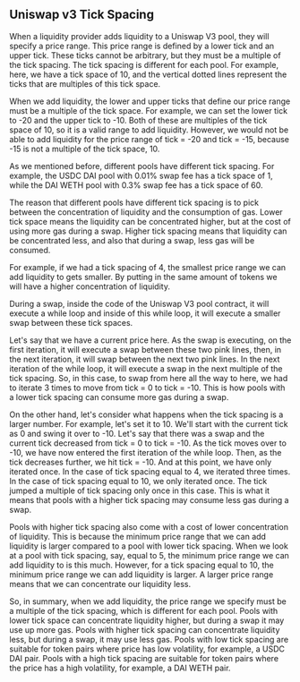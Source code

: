 ## Uniswap v3 Tick Spacing

When a liquidity provider adds liquidity to a Uniswap V3 pool, they will specify a price range. This price range is defined by a lower tick and an upper tick. These ticks cannot be arbitrary, but they must be a multiple of the tick spacing.  The tick spacing is different for each pool. For example, here, we have a tick space of 10, and the vertical dotted lines represent the ticks that are multiples of this tick space.

When we add liquidity, the lower and upper ticks that define our price range must be a multiple of the tick space. For example, we can set the lower tick to -20 and the upper tick to -10. Both of these are multiples of the tick space of 10, so it is a valid range to add liquidity. However, we would not be able to add liquidity for the price range of tick = -20 and tick = -15, because -15 is not a multiple of the tick space, 10. 

As we mentioned before, different pools have different tick spacing. For example, the USDC DAI pool with 0.01% swap fee has a tick space of 1, while the DAI WETH pool with 0.3% swap fee has a tick space of 60. 

The reason that different pools have different tick spacing is to pick between the concentration of liquidity and the consumption of gas. Lower tick space means the liquidity can be concentrated higher, but at the cost of using more gas during a swap. Higher tick spacing means that liquidity can be concentrated less, and also that during a swap, less gas will be consumed. 

For example, if we had a tick spacing of 4, the smallest price range we can add liquidity to gets smaller. By putting in the same amount of tokens we will have a higher concentration of liquidity.  

During a swap, inside the code of the Uniswap V3 pool contract, it will execute a while loop and inside of this while loop, it will execute a smaller swap between these tick spaces.

Let's say that we have a current price here.  As the swap is executing, on the first iteration, it will execute a swap between these two pink lines, then, in the next iteration, it will swap between the next two pink lines. In the next iteration of the while loop, it will execute a swap in the next multiple of the tick spacing. So, in this case, to swap from here all the way to here, we had to iterate 3 times to move from tick = 0 to tick = -10. This is how pools with a lower tick spacing can consume more gas during a swap.

On the other hand, let's consider what happens when the tick spacing is a larger number. For example, let's set it to 10. We'll start with the current tick as 0 and swing it over to -10.  Let's say that there was a swap and the current tick decreased from tick = 0 to tick = -10. As the tick moves over to -10, we have now entered the first iteration of the while loop. Then, as the tick decreases further, we hit tick = -10. And at this point, we have only iterated once. In the case of tick spacing equal to 4, we iterated three times. In the case of tick spacing equal to 10, we only iterated once. The tick jumped a multiple of tick spacing only once in this case. This is what it means that pools with a higher tick spacing may consume less gas during a swap.

Pools with higher tick spacing also come with a cost of lower concentration of liquidity. This is because the minimum price range that we can add liquidity is larger compared to a pool with lower tick spacing. When we look at a pool with tick spacing, say, equal to 5, the minimum price range we can add liquidity to is this much. However, for a tick spacing equal to 10, the minimum price range we can add liquidity is larger. A larger price range means that we can concentrate our liquidity less.

So, in summary, when we add liquidity, the price range we specify must be a multiple of the tick spacing, which is different for each pool.  Pools with lower tick space can concentrate liquidity higher, but during a swap it may use up more gas.  Pools with higher tick spacing can concentrate liquidity less, but during a swap, it may use less gas. Pools with low tick spacing are suitable for token pairs where price has low volatility, for example, a USDC DAI pair.  Pools with a high tick spacing are suitable for token pairs where the price has a high volatility, for example, a DAI WETH pair.
